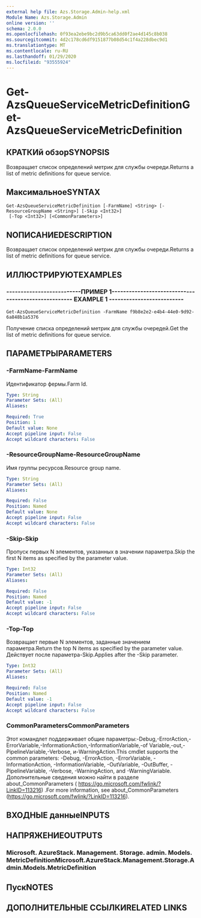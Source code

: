 ```yaml
---
external help file: Azs.Storage.Admin-help.xml
Module Name: Azs.Storage.Admin
online version: ''
schema: 2.0.0
ms.openlocfilehash: 0f93ea2ebe9bc2d9b5ca63dd0f2ae4d145c8b038
ms.sourcegitcommit: 4d2c178cd6df9151877b08d54c1f4a228dbec9d1
ms.translationtype: MT
ms.contentlocale: ru-RU
ms.lasthandoff: 01/29/2020
ms.locfileid: "93555924"
---
```

# <span data-ttu-id="e972b-101">Get-AzsQueueServiceMetricDefinition</span><span class="sxs-lookup"><span data-stu-id="e972b-101">Get-AzsQueueServiceMetricDefinition</span></span>

## <span data-ttu-id="e972b-102">КРАТКИй обзор</span><span class="sxs-lookup"><span data-stu-id="e972b-102">SYNOPSIS</span></span>
<span data-ttu-id="e972b-103">Возвращает список определений метрик для службы очереди.</span><span class="sxs-lookup"><span data-stu-id="e972b-103">Returns a list of metric definitions for queue service.</span></span>

## <span data-ttu-id="e972b-104">Максимальное</span><span class="sxs-lookup"><span data-stu-id="e972b-104">SYNTAX</span></span>

```
Get-AzsQueueServiceMetricDefinition [-FarmName] <String> [-ResourceGroupName <String>] [-Skip <Int32>]
 [-Top <Int32>] [<CommonParameters>]
```

## <span data-ttu-id="e972b-105">NОПИСАНИЕ</span><span class="sxs-lookup"><span data-stu-id="e972b-105">DESCRIPTION</span></span>
<span data-ttu-id="e972b-106">Возвращает список определений метрик для службы очереди.</span><span class="sxs-lookup"><span data-stu-id="e972b-106">Returns a list of metric definitions for queue service.</span></span>

## <span data-ttu-id="e972b-107">ИЛЛЮСТРИРУЮТ</span><span class="sxs-lookup"><span data-stu-id="e972b-107">EXAMPLES</span></span>

### <span data-ttu-id="e972b-108">--------------------------ПРИМЕР 1--------------------------</span><span class="sxs-lookup"><span data-stu-id="e972b-108">-------------------------- EXAMPLE 1 --------------------------</span></span>
```
Get-AzsQueueServiceMetricDefinition -FarmName f9b8e2e2-e4b4-44e0-9d92-6a848b1a5376
```

<span data-ttu-id="e972b-109">Получение списка определений метрик для службы очередей.</span><span class="sxs-lookup"><span data-stu-id="e972b-109">Get the list of metric definitions for queue service.</span></span>

## <span data-ttu-id="e972b-110">ПАРАМЕТРЫ</span><span class="sxs-lookup"><span data-stu-id="e972b-110">PARAMETERS</span></span>

### <span data-ttu-id="e972b-111">-FarmName</span><span class="sxs-lookup"><span data-stu-id="e972b-111">-FarmName</span></span>
<span data-ttu-id="e972b-112">Идентификатор фермы.</span><span class="sxs-lookup"><span data-stu-id="e972b-112">Farm Id.</span></span>

```yaml
Type: String
Parameter Sets: (All)
Aliases: 

Required: True
Position: 1
Default value: None
Accept pipeline input: False
Accept wildcard characters: False
```

### <span data-ttu-id="e972b-113">-ResourceGroupName</span><span class="sxs-lookup"><span data-stu-id="e972b-113">-ResourceGroupName</span></span>
<span data-ttu-id="e972b-114">Имя группы ресурсов.</span><span class="sxs-lookup"><span data-stu-id="e972b-114">Resource group name.</span></span>

```yaml
Type: String
Parameter Sets: (All)
Aliases: 

Required: False
Position: Named
Default value: None
Accept pipeline input: False
Accept wildcard characters: False
```

### <span data-ttu-id="e972b-115">-Skip</span><span class="sxs-lookup"><span data-stu-id="e972b-115">-Skip</span></span>
<span data-ttu-id="e972b-116">Пропуск первых N элементов, указанных в значении параметра.</span><span class="sxs-lookup"><span data-stu-id="e972b-116">Skip the first N items as specified by the parameter value.</span></span>

```yaml
Type: Int32
Parameter Sets: (All)
Aliases: 

Required: False
Position: Named
Default value: -1
Accept pipeline input: False
Accept wildcard characters: False
```

### <span data-ttu-id="e972b-117">-Top</span><span class="sxs-lookup"><span data-stu-id="e972b-117">-Top</span></span>
<span data-ttu-id="e972b-118">Возвращает первые N элементов, заданные значением параметра.</span><span class="sxs-lookup"><span data-stu-id="e972b-118">Return the top N items as specified by the parameter value.</span></span>
<span data-ttu-id="e972b-119">Действует после параметра-Skip.</span><span class="sxs-lookup"><span data-stu-id="e972b-119">Applies after the -Skip parameter.</span></span>

```yaml
Type: Int32
Parameter Sets: (All)
Aliases: 

Required: False
Position: Named
Default value: -1
Accept pipeline input: False
Accept wildcard characters: False
```

### <span data-ttu-id="e972b-120">CommonParameters</span><span class="sxs-lookup"><span data-stu-id="e972b-120">CommonParameters</span></span>
<span data-ttu-id="e972b-121">Этот командлет поддерживает общие параметры:-Debug,-ErrorAction,-ErrorVariable,-InformationAction,-InformationVariable,-of Variable,-out,-PipelineVariable,-Verbose, и-WarningAction.</span><span class="sxs-lookup"><span data-stu-id="e972b-121">This cmdlet supports the common parameters: -Debug, -ErrorAction, -ErrorVariable, -InformationAction, -InformationVariable, -OutVariable, -OutBuffer, -PipelineVariable, -Verbose, -WarningAction, and -WarningVariable.</span></span> <span data-ttu-id="e972b-122">Дополнительные сведения можно найти в разделе about_CommonParameters ( https://go.microsoft.com/fwlink/?LinkID=113216) .</span><span class="sxs-lookup"><span data-stu-id="e972b-122">For more information, see about_CommonParameters (https://go.microsoft.com/fwlink/?LinkID=113216).</span></span>

## <span data-ttu-id="e972b-123">ВХОДНЫЕ данные</span><span class="sxs-lookup"><span data-stu-id="e972b-123">INPUTS</span></span>

## <span data-ttu-id="e972b-124">НАПРЯЖЕНИЕ</span><span class="sxs-lookup"><span data-stu-id="e972b-124">OUTPUTS</span></span>

### <span data-ttu-id="e972b-125">Microsoft. AzureStack. Management. Storage. admin. Models. MetricDefinition</span><span class="sxs-lookup"><span data-stu-id="e972b-125">Microsoft.AzureStack.Management.Storage.Admin.Models.MetricDefinition</span></span>

## <span data-ttu-id="e972b-126">Пуск</span><span class="sxs-lookup"><span data-stu-id="e972b-126">NOTES</span></span>

## <span data-ttu-id="e972b-127">ДОПОЛНИТЕЛЬНЫЕ ССЫЛКИ</span><span class="sxs-lookup"><span data-stu-id="e972b-127">RELATED LINKS</span></span>

